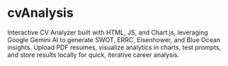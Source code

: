 # cvAnalysis
Interactive CV Analyzer built with HTML, JS, and Chart.js, leveraging Google Gemini AI to generate SWOT, ERRC, Eisenhower, and Blue Ocean insights. Upload PDF resumes, visualize analytics in charts, test prompts, and store results locally for quick, iterative career analysis.
